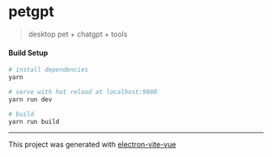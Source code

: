 # petgpt

> desktop pet + chatgpt + tools

#### Build Setup

``` bash
# install dependencies
yarn

# serve with hot reload at localhost:9080
yarn run dev

# build
yarn run build
```

---

This project was generated with [electron-vite-vue](https://github.com/electron-vite/electron-vite-vue)
